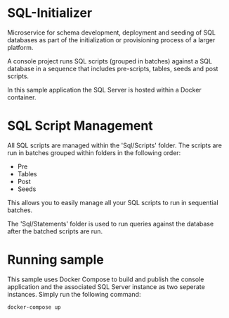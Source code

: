 # SQL-Initializer
Microservice for schema development, deployment and seeding of SQL databases as part of the initialization or provisioning process of a larger platform.

A console project runs SQL scripts (grouped in batches) against a SQL database in a sequence that includes pre-scripts, tables, seeds and post scripts.

In this sample application the SQL Server is hosted within a Docker container.

# SQL Script Management
All SQL scripts are managed within the 'Sql/Scripts' folder. The scripts are run in batches grouped within folders in the following order:

* Pre
* Tables
* Post
* Seeds

This allows you to easily manage all your SQL scripts to run in sequential batches.

The 'Sql/Statements' folder is used to run queries against the database after the batched scripts are run.

# Running sample
This sample uses Docker Compose to build and publish the console application and the associated SQL Server instance as two seperate instances. Simply run the following command:
    
    docker-compose up


